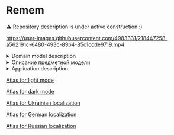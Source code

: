 # Remem

⚠️ Repository description is under active construction :)


https://user-images.githubusercontent.com/4983331/218447258-a562191c-6480-493c-89b4-85c1cdde9719.mp4


<details>
  <summary>Domain model description</summary>

An `Event` can be added by providing `name`

A `Happening` can be added to `Event` at certain `dateTime`

Existing `Happening` can be removed from `Event`

Existing `Event` can be deleted

Existing `Event` can be renamed
  
</details>


<details>
  <summary>Описание предметной модели</summary>

`Событие` может быть создано, используя `название`

`Происшествие` может быть добавлено к `Событие` в определенное `датаВремя`

Существующее `Происшетвие` может быть удалено из `События`

Существующее `Событие` может быть удалено

Существующее `Событие` может быть переименовано
  
</details>

<details>
  <summary>Application description</summary>

WHEN application is launched `EventsList` screen is shown

WHEN `Create Event` button is tapped `EventInput` is shown

WHEN `Emoji` is tapped it is added to `name`
  
WHEN `Cancel` button is tapped
 
OR area above `Emojis container` is tapped
 
THEN `EventInput` is hidden

WHEN `EventInput` is submitted

OR `Create event` button is tapped

THEN `Event` is added to `EventsList` as `EventItem` with specified `name`

`EventItem` shows `Event` name and sum of `Happening`s for today

WHEN `EventItem` is swiped from left to right a `Happening` is added to corresponding `Event`

WHEN `EventItem` is swiped from right to left `Delete` and `Rename` buttons are shown

WHEN `Delete` button is tapped `EventItem` is removed from `EventsList`

WHEN `Rename` button is tapped `EventInput` is shown
  
AND `EventInput` name is configured
  
AND `Rename` button is shown instead of `Create event`

WHEN `Rename` button is tapped

OR `EventInput` is submitted

THEN existing `Event` is renamed

WHEN `EventItem` is tapped `EventDetails` screen is shown

`EventDetails` shows `Week` AND `Clock` AND `Stats` and title is `Event`s name

</details>

[Atlas for light mode](/Tests/Snapshots/images_en_64/ZAtlas/test05_eventsListBasicFlow_375x667.png)

[Atlas for dark mode](/Tests/Snapshots/images_en_64/ZAtlas/test06_eventsListBasicFlow_dark_375x667.png)

[Atlas for Ukrainian localization](/Tests/Snapshots/images_ua_64/ZAtlas/test05_eventsListBasicFlow_375x667.png)

[Atlas for German localization](/Tests/Snapshots/images_de_64/ZAtlas/test05_eventsListBasicFlow_375x667.png)

[Atlas for Russian localization](/Tests/Snapshots/images_ru_64/ZAtlas/test05_eventsListBasicFlow_375x667.png)
